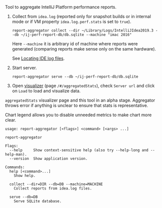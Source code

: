Tool to aggregate IntelliJ Platform performance reports.


1. Collect from `idea.log` (reported only for snapshot builds or in internal mode or if VM property `idea.log.perf.stats` is set to `true`).

    `report-aggregator collect --dir ~/Library/Logs/IntelliJIdea2019.3 --db ~/ij-perf-report-db/db.sqlite --machine "imac 2016"`
    
    Here `--machine` it is arbitrary id of machine where reports were generated (comparing reports make sense only on the same hardware). 
    
    See [Locating IDE log files](https://intellij-support.jetbrains.com/hc/en-us/articles/207241085-Locating-IDE-log-files).
    
2. Start server.
    
    `report-aggregator serve --db ~/ij-perf-report-db/db.sqlite`
    
3. Open [visualizer](https://ij-perf.jetbrains.com/#/aggregatedStats) (page `/#/aggregatedStats`), check `Server url` and click on `Load` to load and visualize data.


`aggregatedStats` visualizer page and this tool in an alpha stage. Aggregator throws error if anything is unclear to ensure that stats is representative.

Chart legend allows you to disable unneeded metrics to make chart more clear.
 
```
usage: report-aggregator [<flags>] <command> [<args> ...]

report-aggregator

Flags:
  --help     Show context-sensitive help (also try --help-long and --help-man).
  --version  Show application version.

Commands:
  help [<command>...]
    Show help.

  collect --dir=DIR --db=DB --machine=MACHINE
    Collect reports from idea.log files.

  serve --db=DB
    Serve SQLite database.
```